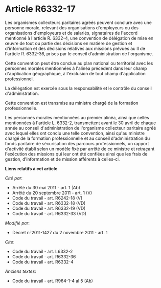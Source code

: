 # Article R6332-17

Les organismes collecteurs paritaires agréés peuvent conclure avec une personne morale, relevant des organisations
d'employeurs ou des organisations d'employeurs et de salariés, signataires de l'accord mentionné à l'article R. 6332-4, une
convention de délégation de mise en œuvre de tout ou partie des décisions en matière de gestion et d'information et des
décisions relatives aux missions prévues au II de l'article R. 6332-36, prises par le conseil d'administration de
l'organisme. 

Cette convention peut être conclue au plan national ou territorial avec les personnes morales mentionnées à l'alinéa
précédent dans leur champ d'application géographique, à l'exclusion de tout champ d'application professionnel. 

La délégation est exercée sous la responsabilité et le contrôle du conseil d'administration. 

Cette convention est transmise au ministre chargé de la formation professionnelle. 

Les personnes morales mentionnées au premier alinéa, ainsi que celles mentionnées à l'article L. 6332-2, transmettent avant
le 30 avril de chaque année au conseil d'administration de l'organisme collecteur paritaire agréé avec lequel elles ont
conclu une telle convention, ainsi qu'au ministre chargé de la formation professionnelle et au conseil d'administration du
fonds paritaire de sécurisation des parcours professionnels, un rapport d'activité établi selon un modèle fixé par arrêté de
ce ministre et retraçant l'exécution des missions qui leur ont été confiées ainsi que les frais de gestion, d'information et
de mission afférents à celles-ci.

**Liens relatifs à cet article**

_Cité par_:

  - Arrêté du 30 mai 2011 - art. 1 (Ab)
  - Arrêté du 20 septembre 2011 - art. 1 (V)
  - Code du travail - art. R6242-18 (V)
  - Code du travail - art. R6332-18 (VD)
  - Code du travail - art. R6332-19 (VD)
  - Code du travail - art. R6332-33 (VD)

_Modifié par_:

  - Décret n°2011-1427 du 2 novembre 2011 - art. 1

_Cite_:

  - Code du travail - art. L6332-2
  - Code du travail - art. R6332-36
  - Code du travail - art. R6332-4

_Anciens textes_:

  - Code du travail - art. R964-1-4 al 5 (Ab)
